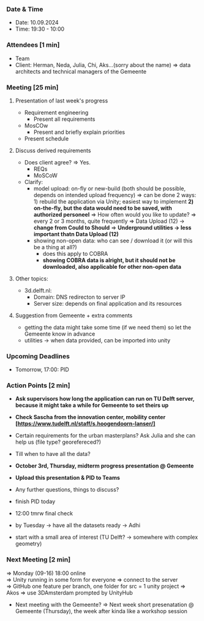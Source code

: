 ### Date & Time

 - Date: 10.09.2024
 - Time: 19:30 - 10:00

### Attendees [1 min]
- Team
- Client: Herman, Neda, Julia, Chi, Aks...(sorry about the name) => data architects and technical managers of the Gemeente

### Meeting [25 min]
1. Presentation of last week's progress
    - Requirement engineering
        - Present all requirements
    - MosCOw
        - Present and briefly explain priorities
    - Present schedule
    
2. Discuss derived requirements
    - Does client agree? => Yes.
        - REQs
        - MoSCoW
    - Clarify:
        - model upload: on-fly or new-build (both should be possible, depends on intended upload frequency)
           => can be done 2 ways: 1) rebuild the application via Unity; easiest way to implement **2) on-the-fly, but the data would need to be saved, with authorized personeel**
           => How often would you like to update? => every 2 or 3 months, quite frequently
           => Data Upload (12) -> **change from Could to Should**
           => **Underground utilities -> less important thatn Data Upload (12)**
        - showing non-open data: who can see / download it (or will this be a thing at all?)
            - does this apply to COBRA
            - **showing COBRA data is alright, but it should not be downloaded, also applicable for other non-open data**                  

3. Other topics:
    - 3d.delft.nl:
        - Domain: DNS redirecton to server IP
        - Server size: depends on final application and its resources
     
4. Suggestion from Gemeente + extra comments
   - getting the data might take some time (if we need them) so let the Gemeente know in advance
   - utilities -> when data provided, can be imported into unity

### Upcoming Deadlines

 - Tomorrow, 17:00: PID

### Action Points [2 min]
 - **Ask supervisors how long the application can run on TU Delft server, because it might take a while for Gemeente to set theirs up**
 - **Check Sascha from the innovation center, mobility center [https://www.tudelft.nl/staff/s.hoogendoorn-lanser/]**
 - Certain requirements for the urban masterplans? Ask Julia and she can help us (file type? georefereced?)
 - Till when to have all the data?
 - **October 3rd, Thursday, midterm progress presentation @ Gemeente**
 - **Upload this presentation & PID to Teams**
 - Any further questions, things to discuss?

 - finish PID today
 - 12:00 tmrw final check
 - by Tuesday -> have all the datasets ready -> Adhi
 - start with a small area of interest (TU Delft? -> somewhere with complex geometry) 

### Next Meeting [2 min]
   => Monday (09-16) 18:00 online    
     => Unity running in some form for everyone
     => connect to the server  
     => GitHub one feature per branch, one folder for src = 1 unity project => Akos
     => use 3DAmsterdam prompted by UnityHub 
 - Next meeting with the Gemeente? => Next week short presenatation @ Gemeente (Thursday), the week after kinda like a workshop session
